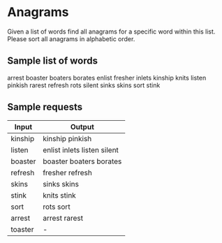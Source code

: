 # Anagrams #

Given a list of words find all anagrams for a specific word within this list.
Please sort all anagrams in alphabetic order.

## Sample list of words ##
arrest
boaster
boaters
borates
enlist
fresher
inlets
kinship
knits
listen
pinkish
rarest
refresh
rots
silent
sinks
skins
sort
stink

## Sample requests ##

Input     | Output
----------|----------------------------
kinship   | kinship pinkish
listen    | enlist inlets listen silent
boaster   | boaster boaters borates
refresh   | fresher refresh
skins     | sinks skins
stink     | knits stink
sort      | rots sort
arrest    | arrest rarest
toaster   | -

